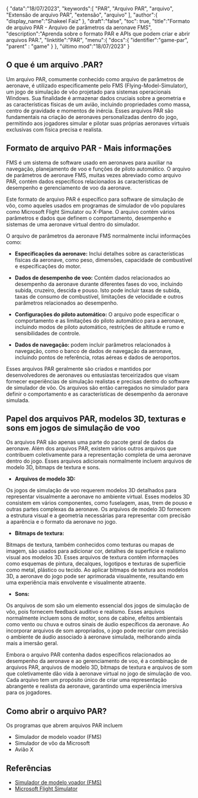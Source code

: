 {
"data":"18/07/2023",
   "keywords":[
"PAR",
"Arquivo PAR",
"arquivo",
"Extensão de arquivo PAR",
"extensão",
"arquivo"
],
   "author":{
"display_name":"Shakeel Faiz"
},
"draft":"false",
"toc": true,
"title":"Formato de arquivo PAR - Arquivo de parâmetros da aeronave FMS",
   "description":"Aprenda sobre o formato PAR e APIs que podem criar e abrir arquivos PAR.",
"linktitle":"PAR",
   "menu":{
      "docs":{
         "identifier":"game-par",
"parent" : "game"
}
},
"último mod":"18/07/2023"
}

## O que é um arquivo .PAR?

Um arquivo PAR, comumente conhecido como arquivo de parâmetros de aeronave, é utilizado especificamente pelo FMS (Flying-Model-Simulator), um jogo de simulação de vôo projetado para sistemas operacionais Windows. Sua finalidade é armazenar dados cruciais sobre a geometria e as características físicas de um avião, incluindo propriedades como massa, centro de gravidade e momentos de inércia. Esses arquivos PAR são fundamentais na criação de aeronaves personalizadas dentro do jogo, permitindo aos jogadores simular e pilotar suas próprias aeronaves virtuais exclusivas com física precisa e realista.

## Formato de arquivo PAR - Mais informações

FMS é um sistema de software usado em aeronaves para auxiliar na navegação, planejamento de voo e funções de piloto automático. O arquivo de parâmetros de aeronave FMS, muitas vezes abreviado como arquivo PAR, contém dados específicos relacionados às características de desempenho e gerenciamento de voo da aeronave.

Este formato de arquivo PAR é específico para software de simulação de vôo, como aqueles usados em programas de simulador de vôo populares como Microsoft Flight Simulator ou X-Plane. O arquivo contém vários parâmetros e dados que definem o comportamento, desempenho e sistemas de uma aeronave virtual dentro do simulador.

O arquivo de parâmetros da aeronave FMS normalmente inclui informações como:

- **Especificações da aeronave:** Inclui detalhes sobre as características físicas da aeronave, como peso, dimensões, capacidade de combustível e especificações do motor.

- **Dados de desempenho de voo:** Contém dados relacionados ao desempenho da aeronave durante diferentes fases do voo, incluindo subida, cruzeiro, descida e pouso. Isto pode incluir taxas de subida, taxas de consumo de combustível, limitações de velocidade e outros parâmetros relacionados ao desempenho.

- **Configurações do piloto automático:** O arquivo pode especificar o comportamento e as limitações do piloto automático para a aeronave, incluindo modos de piloto automático, restrições de altitude e rumo e sensibilidades de controle.

- **Dados de navegação:** podem incluir parâmetros relacionados à navegação, como o banco de dados de navegação da aeronave, incluindo pontos de referência, rotas aéreas e dados de aeroportos.

Esses arquivos PAR geralmente são criados e mantidos por desenvolvedores de aeronaves ou entusiastas terceirizados que visam fornecer experiências de simulação realistas e precisas dentro do software de simulador de vôo. Os arquivos são então carregados no simulador para definir o comportamento e as características de desempenho da aeronave simulada.

## Papel dos arquivos PAR, modelos 3D, texturas e sons em jogos de simulação de voo

Os arquivos PAR são apenas uma parte do pacote geral de dados da aeronave. Além dos arquivos PAR, existem vários outros arquivos que contribuem coletivamente para a representação completa de uma aeronave dentro do jogo. Esses arquivos adicionais normalmente incluem arquivos de modelo 3D, bitmaps de textura e sons.

- **Arquivos de modelo 3D:**

Os jogos de simulação de voo requerem modelos 3D detalhados para representar visualmente a aeronave no ambiente virtual. Esses modelos 3D consistem em vários componentes, como fuselagem, asas, trem de pouso e outras partes complexas da aeronave. Os arquivos de modelo 3D fornecem a estrutura visual e a geometria necessárias para representar com precisão a aparência e o formato da aeronave no jogo.

- **Bitmaps de textura:**

Bitmaps de textura, também conhecidos como texturas ou mapas de imagem, são usados para adicionar cor, detalhes de superfície e realismo visual aos modelos 3D. Esses arquivos de textura contêm informações como esquemas de pintura, decalques, logotipos e texturas de superfície como metal, plástico ou tecido. Ao aplicar bitmaps de textura aos modelos 3D, a aeronave do jogo pode ser aprimorada visualmente, resultando em uma experiência mais envolvente e visualmente atraente.

- **Sons:**

Os arquivos de som são um elemento essencial dos jogos de simulação de vôo, pois fornecem feedback auditivo e realismo. Esses arquivos normalmente incluem sons de motor, sons de cabine, efeitos ambientais como vento ou chuva e outros sinais de áudio específicos da aeronave. Ao incorporar arquivos de som apropriados, o jogo pode recriar com precisão o ambiente de áudio associado à aeronave simulada, melhorando ainda mais a imersão geral.

Embora o arquivo PAR contenha dados específicos relacionados ao desempenho da aeronave e ao gerenciamento de voo, é a combinação de arquivos PAR, arquivos de modelo 3D, bitmaps de textura e arquivos de som que coletivamente dão vida à aeronave virtual no jogo de simulação de voo. Cada arquivo tem um propósito único de criar uma representação abrangente e realista da aeronave, garantindo uma experiência imersiva para os jogadores.

## Como abrir o arquivo PAR?

Os programas que abrem arquivos PAR incluem

- Simulador de modelo voador (FMS)
- Simulador de vôo da Microsoft
- Avião X

## Referências
* [Simulador de modelo voador (FMS)](https://modelsimulator.com/)
* [Microsoft Flight Simulator](https://en.wikipedia.org/wiki/Microsoft_Flight_Simulator)


